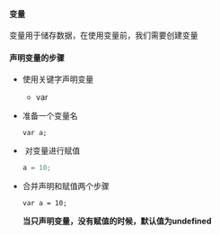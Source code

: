 #### 变量

变量用于储存数据，在使用变量前，我们需要创建变量

#### 声明变量的步骤

- 使用关键字声明变量

  - var

- 准备一个变量名

  ```
  var a;
  ```

-  对变量进行赋值

  ```javascript
  a = 10;
  ```

- 合并声明和赋值两个步骤

  ```
  var a = 10;
  ```

  **当只声明变量，没有赋值的时候，默认值为undefined**

